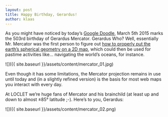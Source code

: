 ```yaml
---
layout: post
title: Happy Birthday, Gerardus!
author: klaas
---
```


As you might have noticed by today’s [Google Doodle](http://www.google.com/doodles/gerardus-mercators-503rd-birthday),
March 5th 2015 marks the 503rd birthday of Gerardus Mercator. Gerardus Who? Well, essentially Mr. Mercator was the 
first person to figure out
[how to properly put the earth’s spherical geometry on a 2D map](http://www.vox.com/2015/3/5/8151303/gerardus-mercator-maps),
which could then be used for pastime activities like... navigating the world’s oceans, for instance.

![]({{ site.baseurl }}/assets/content/mercator_01.jpg)

Even though it has some limitations, the Mercator projection remains in use until today and (in a slightly refined 
version) is the basis for most web maps you interact with every day.

At LOCLET we’re huge fans of Mercator and his brainchild (at least up and down to almost ±85° latitude ;-). Here’s to
 you, Gerardus:

![]({{ site.baseurl }}/assets/content/mercator_02.png)